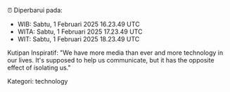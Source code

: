 ⏰ Diperbarui pada:
- WIB: Sabtu, 1 Februari 2025 16.23.49 UTC
- WITA: Sabtu, 1 Februari 2025 17.23.49 UTC
- WIT: Sabtu, 1 Februari 2025 18.23.49 UTC

Kutipan Inspiratif:
"We have more media than ever and more technology in our lives. It's supposed to help us communicate, but it has the opposite effect of isolating us."


Kategori: technology

